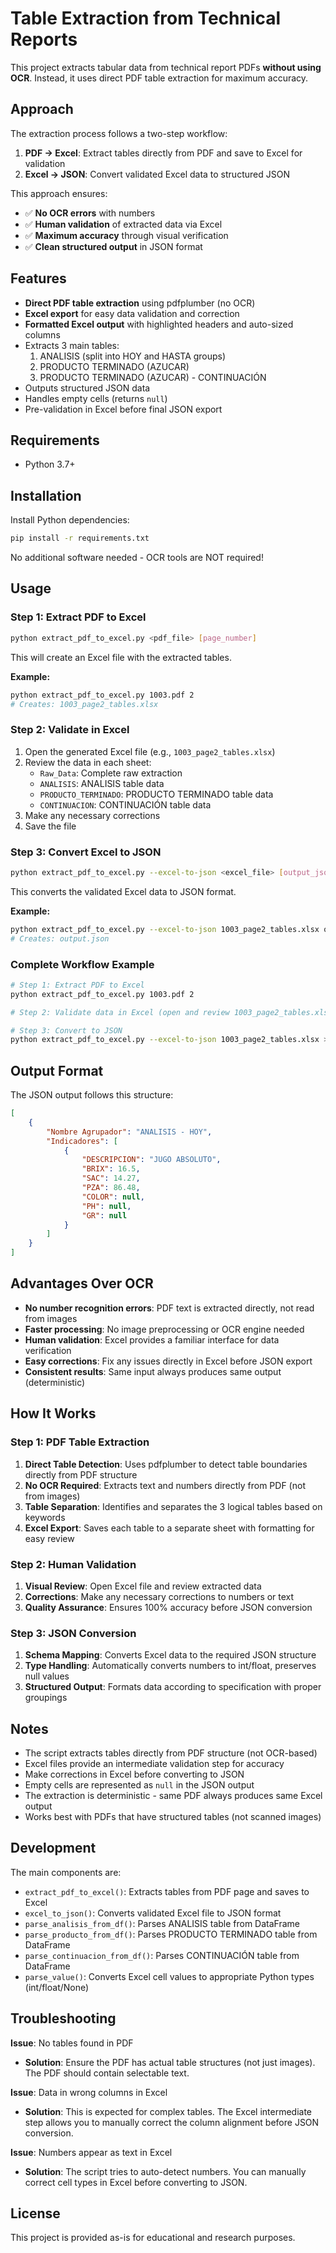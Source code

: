 # Table Extraction from Technical Reports

This project extracts tabular data from technical report PDFs **without using OCR**. Instead, it uses direct PDF table extraction for maximum accuracy.

## Approach

The extraction process follows a two-step workflow:

1. **PDF → Excel**: Extract tables directly from PDF and save to Excel for validation
2. **Excel → JSON**: Convert validated Excel data to structured JSON

This approach ensures:
- ✅ **No OCR errors** with numbers
- ✅ **Human validation** of extracted data via Excel
- ✅ **Maximum accuracy** through visual verification
- ✅ **Clean structured output** in JSON format

## Features

- **Direct PDF table extraction** using pdfplumber (no OCR)
- **Excel export** for easy data validation and correction
- **Formatted Excel output** with highlighted headers and auto-sized columns
- Extracts 3 main tables:
  1. ANALISIS (split into HOY and HASTA groups)
  2. PRODUCTO TERMINADO (AZUCAR)
  3. PRODUCTO TERMINADO (AZUCAR) - CONTINUACIÓN
- Outputs structured JSON data
- Handles empty cells (returns `null`)
- Pre-validation in Excel before final JSON export

## Requirements

- Python 3.7+

## Installation

Install Python dependencies:
```bash
pip install -r requirements.txt
```

No additional software needed - OCR tools are NOT required!

## Usage

### Step 1: Extract PDF to Excel

```bash
python extract_pdf_to_excel.py <pdf_file> [page_number]
```

This will create an Excel file with the extracted tables.

**Example:**
```bash
python extract_pdf_to_excel.py 1003.pdf 2
# Creates: 1003_page2_tables.xlsx
```

### Step 2: Validate in Excel

1. Open the generated Excel file (e.g., `1003_page2_tables.xlsx`)
2. Review the data in each sheet:
   - `Raw_Data`: Complete raw extraction
   - `ANALISIS`: ANALISIS table data
   - `PRODUCTO_TERMINADO`: PRODUCTO TERMINADO table data
   - `CONTINUACION`: CONTINUACIÓN table data
3. Make any necessary corrections
4. Save the file

### Step 3: Convert Excel to JSON

```bash
python extract_pdf_to_excel.py --excel-to-json <excel_file> [output_json]
```

This converts the validated Excel data to JSON format.

**Example:**
```bash
python extract_pdf_to_excel.py --excel-to-json 1003_page2_tables.xlsx output.json
# Creates: output.json
```

### Complete Workflow Example

```bash
# Step 1: Extract PDF to Excel
python extract_pdf_to_excel.py 1003.pdf 2

# Step 2: Validate data in Excel (open and review 1003_page2_tables.xlsx)

# Step 3: Convert to JSON
python extract_pdf_to_excel.py --excel-to-json 1003_page2_tables.xlsx > final_output.json
```

## Output Format

The JSON output follows this structure:

```json
[
    {
        "Nombre Agrupador": "ANALISIS - HOY",
        "Indicadores": [
            {
                "DESCRIPCION": "JUGO ABSOLUTO",
                "BRIX": 16.5,
                "SAC": 14.27,
                "PZA": 86.48,
                "COLOR": null,
                "PH": null,
                "GR": null
            }
        ]
    }
]
```

## Advantages Over OCR

- **No number recognition errors**: PDF text is extracted directly, not read from images
- **Faster processing**: No image preprocessing or OCR engine needed
- **Human validation**: Excel provides a familiar interface for data verification
- **Easy corrections**: Fix any issues directly in Excel before JSON export
- **Consistent results**: Same input always produces same output (deterministic)

## How It Works

### Step 1: PDF Table Extraction

1. **Direct Table Detection**: Uses pdfplumber to detect table boundaries directly from PDF structure
2. **No OCR Required**: Extracts text and numbers directly from PDF (not from images)
3. **Table Separation**: Identifies and separates the 3 logical tables based on keywords
4. **Excel Export**: Saves each table to a separate sheet with formatting for easy review

### Step 2: Human Validation

1. **Visual Review**: Open Excel file and review extracted data
2. **Corrections**: Make any necessary corrections to numbers or text
3. **Quality Assurance**: Ensures 100% accuracy before JSON conversion

### Step 3: JSON Conversion

1. **Schema Mapping**: Converts Excel data to the required JSON structure
2. **Type Handling**: Automatically converts numbers to int/float, preserves null values
3. **Structured Output**: Formats data according to specification with proper groupings

## Notes

- The script extracts tables directly from PDF structure (not OCR-based)
- Excel files provide an intermediate validation step for accuracy
- Make corrections in Excel before converting to JSON
- Empty cells are represented as `null` in the JSON output
- The extraction is deterministic - same PDF always produces same Excel output
- Works best with PDFs that have structured tables (not scanned images)

## Development

The main components are:

- `extract_pdf_to_excel()`: Extracts tables from PDF page and saves to Excel
- `excel_to_json()`: Converts validated Excel file to JSON format
- `parse_analisis_from_df()`: Parses ANALISIS table from DataFrame
- `parse_producto_from_df()`: Parses PRODUCTO TERMINADO table from DataFrame
- `parse_continuacion_from_df()`: Parses CONTINUACIÓN table from DataFrame
- `parse_value()`: Converts Excel cell values to appropriate Python types (int/float/None)

## Troubleshooting

**Issue**: No tables found in PDF
- **Solution**: Ensure the PDF has actual table structures (not just images). The PDF should contain selectable text.

**Issue**: Data in wrong columns in Excel
- **Solution**: This is expected for complex tables. The Excel intermediate step allows you to manually correct the column alignment before JSON conversion.

**Issue**: Numbers appear as text in Excel
- **Solution**: The script tries to auto-detect numbers. You can manually correct cell types in Excel before converting to JSON.

## License

This project is provided as-is for educational and research purposes.
